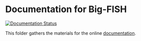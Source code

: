 # Documentation for Big-FISH

[![Documentation Status](https://readthedocs.org/projects/big-fish/badge/?version=stable)](https://big-fish.readthedocs.io/en/latest/?badge=stable)

This folder gathers the materials for the online [documentation](https://big-fish.readthedocs.io/en/stable/).
